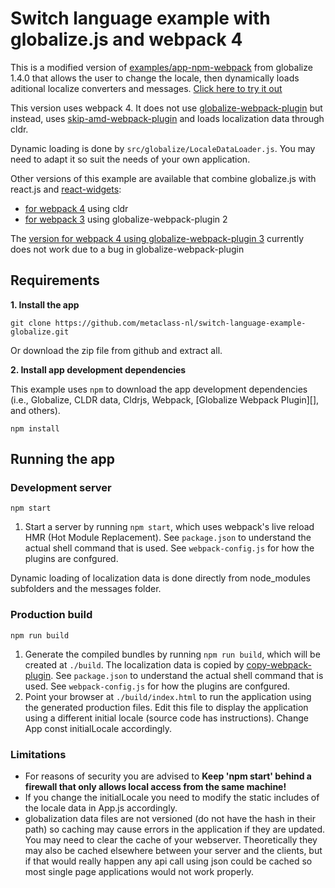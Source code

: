 # Switch language example with globalize.js and webpack 4 

This is a modified version of [examples/app-npm-webpack](https://github.com/globalizejs/globalize/tree/master/examples/app-npm-webpack) 
from globalize 1.4.0 that allows the user to change the locale, then dynamically loads aditional localize converters and messages. 
[Click here to try it out](https://metaclass.nl/globalize/master)

This version uses webpack 4. 
It does not use [globalize-webpack-plugin](https://github.com/rxaviers/globalize-webpack-plugin) but
instead, uses [skip-amd-webpack-plugin](https://github.com/rxaviers/skip-amd-webpack-plugin) 
and loads localization data through cldr. 

Dynamic loading is done by `src/globalize/LocaleDataLoader.js`. You may need to adapt it so suit the needs of your own application.

Other versions of this example are available that combine globalize.js with react.js and [react-widgets](https://github.com/jquense/react-widgets):
- [for webpack 4](https://github.com/metaclass-nl/switch-language-example-globalize/tree/react-webpack4) using cldr
- [for webpack 3](https://github.com/metaclass-nl/switch-language-example-globalize/tree/react-webpack-plugin2) using globalize-webpack-plugin 2

The [version for webpack 4 using globalize-webpack-plugin 3](https://github.com/metaclass-nl/switch-language-example-globalize/tree/react-webpack-plugin3) currently does not work due to a bug in globalize-webpack-plugin

## Requirements

**1. Install the app**

```
git clone https://github.com/metaclass-nl/switch-language-example-globalize.git
```
Or download the zip file from github and extract all.

**2. Install app development dependencies**

This example uses `npm` to download the app development dependencies (i.e.,
Globalize, CLDR data, Cldrjs, Webpack, [Globalize Webpack Plugin][], and
others).

```
npm install
```

## Running the app

### Development server

```
npm start
```

1. Start a server by running `npm start`, which uses webpack's live reload HMR
(Hot Module Replacement). See `package.json` to understand the actual shell
command that is used. See `webpack-config.js` for how the plugins are confgured.

Dynamic loading of localization data is done directly from node_modules subfolders and the messages folder.

### Production build

```
npm run build
```

1. Generate the compiled bundles by running `npm run build`, which will be
created at `./build`. The localization data is copied by [copy-webpack-plugin](https://github.com/webpack-contrib/copy-webpack-plugin). 
See `package.json` to understand the actual shell command that is used. 
See `webpack-config.js` for how the plugins are confgured.
1. Point your browser at `./build/index.html` to run the application using the
generated production files. Edit this file to display the application using a
different initial locale (source code has instructions). Change App const initialLocale accordingly.

### Limitations

- For reasons of security you are advised to **Keep
'npm start' behind a firewall that only allows local access from the same machine!**
- If you change the initialLocale you need to modify the static includes of 
  the locale data in App.js accordingly.
- globalization data files are not versioned (do not have the hash in their path) 
  so caching may cause errors in the application if they are updated. You may need to 
  clear the cache of your webserver. Theoretically they may also be cached elsewhere
  between your server and the clients, but if that would really happen any api call
  using json could be cached so most single page applications would not work properly.
